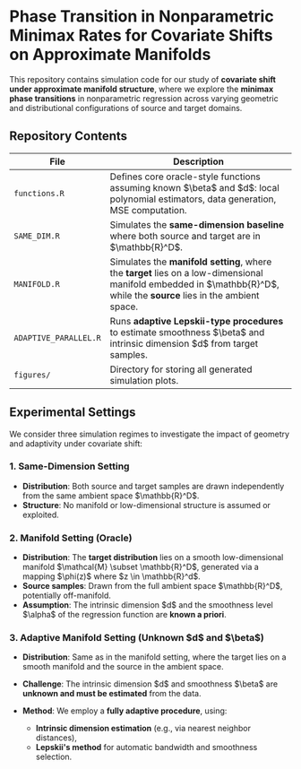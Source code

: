 
# Phase Transition in Nonparametric Minimax Rates for Covariate Shifts on Approximate Manifolds


This repository contains simulation code for our study of **covariate shift under approximate manifold structure**, where we explore the **minimax phase transitions** in nonparametric regression across varying geometric and distributional configurations of source and target domains.


## Repository Contents

| File                    | Description                                                                                                                                                               |
| ----------------------- | ------------------------------------------------------------------------------------------------------------------------------------------------------------------------- |
| `functions.R`           | Defines core oracle-style functions assuming known \$\beta\$ and \$d\$: local polynomial estimators, data generation, MSE computation.                                    |
| `SAME_DIM.R` | Simulates the **same-dimension baseline** where both source and target are in \$\mathbb{R}^D\$.                                                                           |
| `MANIFOLD.R` | Simulates the **manifold setting**, where the **target** lies on a low-dimensional manifold embedded in \$\mathbb{R}^D\$, while the **source** lies in the ambient space. |
| `ADAPTIVE_PARALLEL.R` | Runs **adaptive Lepskii-type procedures** to estimate smoothness \$\beta\$ and intrinsic dimension \$d\$ from target samples.                                             |
| `figures/`              | Directory for storing all generated simulation plots.                                                                                                                     |



## Experimental Settings

We consider three simulation regimes to investigate the impact of geometry and adaptivity under covariate shift:



### 1. Same-Dimension Setting

* **Distribution**: Both source and target samples are drawn independently from the same ambient space \$\mathbb{R}^D\$.
* **Structure**: No manifold or low-dimensional structure is assumed or exploited.



### 2. Manifold Setting (Oracle)

* **Distribution**: The **target distribution** lies on a smooth low-dimensional manifold \$\mathcal{M} \subset \mathbb{R}^D\$, generated via a mapping \$\phi(z)\$ where \$z \in \mathbb{R}^d\$.
* **Source samples**: Drawn from the full ambient space \$\mathbb{R}^D\$, potentially off-manifold.
* **Assumption**: The intrinsic dimension \$d\$ and the smoothness level \$\alpha\$ of the regression function are **known a priori**.




### 3. Adaptive Manifold Setting (Unknown \$d\$ and \$\beta\$)

* **Distribution**: Same as in the manifold setting, where the target lies on a smooth manifold and the source in the ambient space.
* **Challenge**: The intrinsic dimension \$d\$ and smoothness \$\beta\$ are **unknown and must be estimated** from the data.
* **Method**: We employ a **fully adaptive procedure**, using:

  * **Intrinsic dimension estimation** (e.g., via nearest neighbor distances),
  * **Lepskii's method** for automatic bandwidth and smoothness selection.



